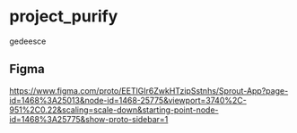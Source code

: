 # project_purify

gedeesce

## Figma

https://www.figma.com/proto/EETlGIr6ZwkHTzipSstnhs/Sprout-App?page-id=1468%3A25013&node-id=1468-25775&viewport=3740%2C-951%2C0.22&scaling=scale-down&starting-point-node-id=1468%3A25775&show-proto-sidebar=1
